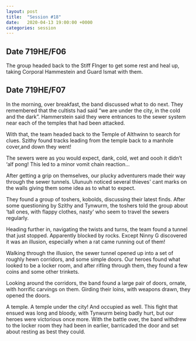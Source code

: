 ```yaml
---
layout: post
title:  "Session #18"
date:   2020-04-13 19:00:00 +0000
categories: session
---
```


## Date 719HE/F06

The group headed back to the Stiff FInger to get some rest and heal up, taking Corporal Hammestein and Guard Ismat with them.

## Date 719HE/F07
In the morning, over breakfast, the band discussed what to do next. They remembered that the cultists had said “we are under the city, in the cold and the dark”.
Hammerstein said they were entrances to the sewer system near each of the temples that had been attacked.

With that, the team headed back to the Temple of Althwinn to search for clues. Szithy found tracks leading from the temple back to a manhole cover,and down they went!

The sewers were as you would expect, dank, cold, wet and oooh it didn’t ‘alf pong! This led to a minor vomit chain reaction…

After getting a grip on themselves, our plucky adventurers made their way through the sewer tunnels. Ulunuuh noticed several thieves' cant marks on the walls giving them some idea as to what to expect. 

They found a group of toshers, kobolds,  discussing their latest finds. After some questioning by Szithy and Tynwurm, the toshers told the group about ‘tall ones, with flappy clothes, nasty’ who seem to travel the sewers regularly.

Heading further in, navigating the twists and turns, the team found a tunnel that just stopped. Apparently blocked by rocks. Except Ninny G discovered it was an illusion, especially when a rat came running out of them!

Walking through the illusion, the sewer tunnel opened up into a set of roughly hewn corridors, and some simple doors. Our heroes found what looked to be a locker room, and after rifling through them, they found a few coins and some other trinkets.

Looking around the corridors, the band found a large pair of doors, ornate, with horrific carvings on them. Girding their loins, with weapons drawn, they opened the doors.

A temple. A temple under the city! And occupied as well. This fight that ensued was long and bloody, with Tynwurm being badly hurt, but our heroes were victorious once more. With the battle over, the band withdrew to the locker room they had been in earlier, barricaded the door and set about resting as best they could.
